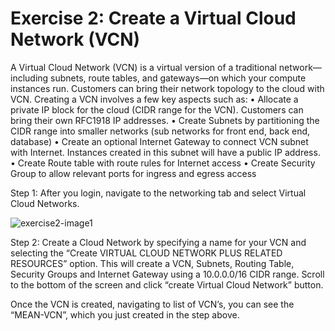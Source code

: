 # Exercise 2: Create a Virtual Cloud Network (VCN)

A Virtual Cloud Network (VCN) is a virtual version of a traditional network—including subnets, route tables, and gateways—on which your compute instances run. Customers can bring their network topology to the cloud with VCN.  Creating a VCN involves a few key aspects such as: 
•	Allocate a private IP block for the cloud (CIDR range for the VCN). Customers can bring their own RFC1918 IP addresses. 
•	Create Subnets by partitioning the CIDR range into smaller networks (sub networks for front end, back end, database) 
•	Create an optional Internet Gateway to connect VCN subnet with Internet. Instances created in this subnet will have a public IP address.
•	Create Route table with route rules for Internet access
•	Create Security Group to allow relevant ports for ingress and egress access

Step 1: After you login, navigate to the networking tab and select Virtual Cloud Networks.

![exercise2-image1](https://cloud.githubusercontent.com/assets/15100739/24786939/f094ceb6-1b19-11e7-84f2-8516b056738a.PNG)

Step 2: Create a Cloud Network by specifying a name for your VCN and selecting the “Create VIRTUAL CLOUD NETWORK PLUS RELATED RESOURCES” option. This will create a VCN, Subnets, Routing Table, Security Groups and Internet Gateway using a 10.0.0.0/16 CIDR range. Scroll to the bottom of the screen and click “create Virtual Cloud Network” button.

 

 



Once the VCN is created, navigating to list of VCN’s, you can see the “MEAN-VCN”, which you just created in the step above.
 
